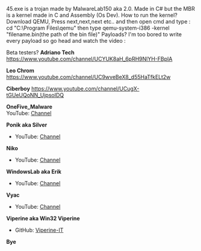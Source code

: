 45.exe is a trojan made by MalwareLab150 aka 2.0.
Made in C# but the MBR is a kernel made in C and Assembly (Os Dev).
How to run the kernel? Download QEMU, Press next,next,next etc.. and then open cmd and type : cd "C:\Program Files\qemu" then type qemu-system-i386 -kernel "filename.bin(the path of the bin file)"
Payloads?
I'm too bored to write every payload so go head and watch the video :

Beta testers? 
**Adriano Tech**
https://www.youtube.com/channel/UCYUK8aH_6pRH9NlYH-FBpIA

**Leo Chrom**
https://www.youtube.com/channel/UC9wveBeX8_d55HaTfkELt2w

**Ciberboy** 
https://www.youtube.com/channel/UCugX-tGUeUQoNN_UjpsoIDQ

**OneFive_Malware**  
YouTube: [Channel](https://www.youtube.com/channel/UCQ3R6zoo4MdWpnfg9h2qvug)  

**Ponik aka Silver**  
   - YouTube: [Channel](https://www.youtube.com/channel/UCyag58Ji7QnTOpfTQnHCrKg)

**Niko**  
   - YouTube: [Channel](https://www.youtube.com/channel/UCXVSeHV8U9mZBerrKttsvAA)

**WindowsLab aka Erik**  
   - YouTube: [Channel](https://www.youtube.com/@windowslab-k9o)

**Vyac**  
   - YouTube: [Channel](https://www.youtube.com/channel/UCu1Um5BMKcXH1aU2nzctjcQ)

 **Viperine aka Win32 Viperine**  
   - GitHub: [Viperine-IT](https://github.com/Viperine-IT?tab=followers)


**Bye**
